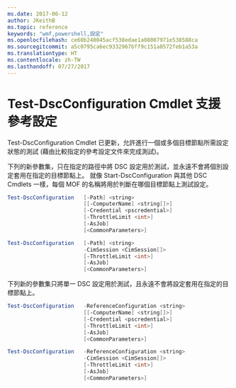 ```yaml
---
ms.date: 2017-06-12
author: JKeithB
ms.topic: reference
keywords: "wmf,powershell,設定"
ms.openlocfilehash: ce60b240045acf538edae1a08007971e538588ca
ms.sourcegitcommit: a5c0795ca6ec9332967bff9c151a8572feb1a53a
ms.translationtype: HT
ms.contentlocale: zh-TW
ms.lasthandoff: 07/27/2017
---
```

# <a name="test-dscconfiguration-cmdlet-supports-reference-configurations"></a>Test-DscConfiguration Cmdlet 支援參考設定

Test-DscConfiguration Cmdlet 已更新，允許進行一個或多個目標節點所需設定狀態的測試 (藉由比較指定的參考設定文件來完成測試)。

下列的新參數集，只在指定的路徑中將 DSC 設定用於測試，並永遠不會將個別設定套用在指定的目標節點上。 就像 Start-DscConfiguration 與其他 DSC Cmdlets 一樣，每個 MOF 的名稱將用於判斷在哪個目標節點上測試設定。 

```powershell
Test-DscConfiguration   [-Path] <string> 
                        [[-ComputerName] <string[]>] 
                        [-Credential <pscredential>] 
                        [-ThrottleLimit <int>] 
                        [-AsJob] 
                        [<CommonParameters>]

Test-DscConfiguration   [-Path] <string> 
                        -CimSession <CimSession[]> 
                        [-ThrottleLimit <int>] 
                        [-AsJob] 
                        [<CommonParameters>]
```

下列新的參數集只將單一 DSC 設定用於測試，且永遠不會將設定套用在指定的目標節點上。 

```powershell
Test-DscConfiguration   -ReferenceConfiguration <string> 
                        [[-ComputerName] <string[]>]
                        [-Credential <pscredential>] 
                        [-ThrottleLimit <int>] 
                        [-AsJob] 
                        [<CommonParameters>]

Test-DscConfiguration   -ReferenceConfiguration <string> 
                        -CimSession <CimSession[]> 
                        [-ThrottleLimit <int>] 
                        [-AsJob] 
                        [<CommonParameters>]
```


